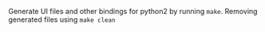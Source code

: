 Generate UI files and other bindings for python2 by running `make`.
Removing generated files using `make clean`
